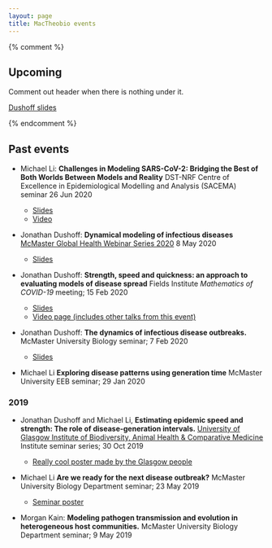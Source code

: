 ```yaml
---
layout: page
title: MacTheobio events
---
```


{% comment %} 
## Upcoming
Comment out header when there is nothing under it.

[Dushoff slides](https://github.com/dushoff/TalkArchive/blob/85e5e435d0e11eaeec8b044dc61e3953825bc64a/uncertainty.draft.pdf)

{% endcomment %} 

## Past events
* Michael Li: __Challenges in Modeling SARS-CoV-2: Bridging the Best of Both Worlds Between Models and Reality__
DST-NRF Centre of Excellence in Epidemiological Modelling and Analysis (SACEMA) seminar
26 Jun 2020
	* [Slides](slides/Li_SACEMA.pdf)
	* [Video](https://www.dropbox.com/s/2zhwr90763m47ik/2020-6-26.mp4?dl=0)

* Jonathan Dushoff:
__Dynamical modeling of infectious diseases__
[McMaster Global Health Webinar Series 2020](https://globalhealth.mcmaster.ca/2020-webinar-series)
8 May 2020
	* [Slides](slides/dynamicalSpread202005.pdf)

* Jonathan Dushoff:
__Strength, speed and quickness: an approach to
evaluating models of disease spread__
Fields Institute _Mathematics of COVID-19_ meeting;
15 Feb 2020
	* [Slides](slides/mathGens202002.draft.pdf)
	* [Video page (includes other talks from this event)](http://www.fields.utoronto.ca/video-archive//event/2992/2020)

* Jonathan Dushoff:
__The dynamics of infectious disease outbreaks.__
McMaster University Biology seminar;
7 Feb 2020
	* [Slides](slides/outbreakGens202002.draft.pdf)

* Michael Li __Exploring disease patterns using generation time__ 
McMaster University EEB seminar;
29 Jan 2020 

### 2019
* Jonathan Dushoff and Michael Li, 
__Estimating epidemic speed and strength: The role of disease-generation intervals.__
[University of Glasgow Institute of Biodiversity, Animal Health & Comparative Medicine](https://www.gla.ac.uk/researchinstitutes/bahcm/) Institute seminar series;
30 Oct 2019
	* [Really cool poster made by the Glasgow people](Glasgow_poster.jpg)

* Michael Li __Are we ready for the next disease outbreak?__
McMaster University Biology Department seminar;
23 May 2019
	* [Seminar poster](Li_seminar.html)

* Morgan Kain:
__Modeling pathogen transmission and evolution in heterogeneous host communities.__
McMaster University Biology Department seminar;
9 May 2019
